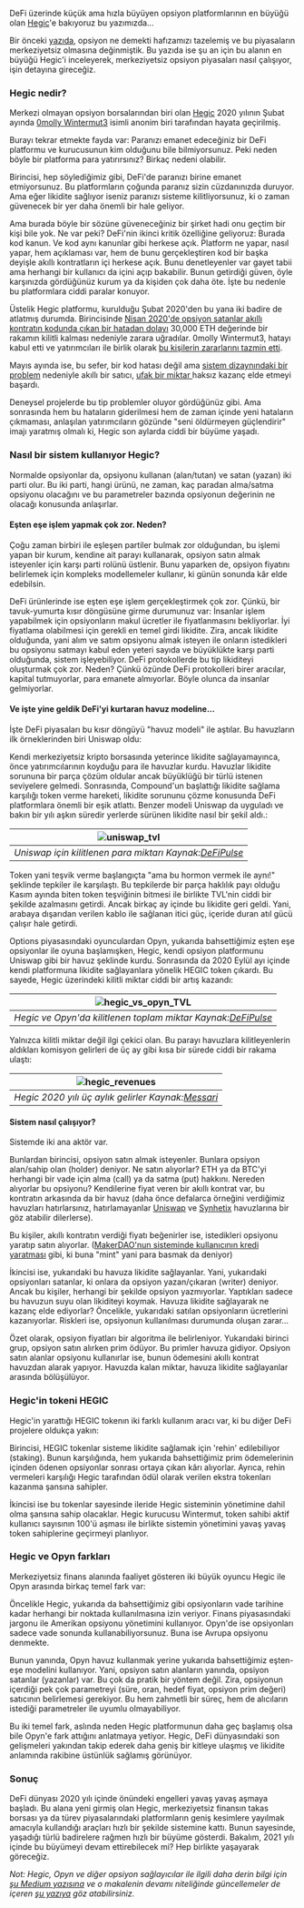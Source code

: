 DeFi üzerinde küçük ama hızla büyüyen opsiyon platformlarının en büyüğü olan [Hegic](https://www.hegic.co)'e bakıyoruz bu yazımızda... 

Bir önceki [yazıda](https://www.btchaber.com/defide-opsiyon-piyasalari/), opsiyon ne demekti hafızamızı tazelemiş ve bu piyasaların merkeziyetsiz olmasına değinmiştik. Bu yazıda ise şu an için bu alanın en büyüğü Hegic'i inceleyerek, merkeziyetsiz opsiyon piyasaları nasıl çalışıyor, işin detayına gireceğiz. 

### Hegic nedir?
Merkezi olmayan opsiyon borsalarından biri olan [Hegic](https://www.hegic.co) 2020 yılının Şubat ayında [0molly Wintermut3](@0mllwntrmt3) isimli anonim biri tarafından hayata geçirilmiş.

Burayı tekrar etmekte fayda var: Paranızı emanet edeceğiniz bir DeFi platformu ve kurucusunun kim olduğunu bile bilmiyorsunuz. Peki neden böyle bir platforma para yatırırsınız? Birkaç nedeni olabilir. 

Birincisi, hep söylediğimiz gibi, DeFi'de paranızı birine emanet etmiyorsunuz. Bu platformların çoğunda paranız sizin cüzdanınızda duruyor. Ama eğer likidite sağlıyor iseniz paranızı sisteme kilitliyorsunuz, ki o zaman güvenecek bir yer daha önemli bir hale geliyor.

Ama burada böyle bir sözüne güveneceğiniz bir şirket hadi onu geçtim bir kişi bile yok. Ne var peki? DeFi'nin ikinci kritik özelliğine geliyoruz: Burada kod kanun. Ve kod aynı kanunlar gibi herkese açık. Platform ne yapar, nasıl yapar, hem açıklaması var, hem de bunu gerçekleştiren kod bir başka deyişle akıllı kontratların içi herkese açık. Bunu denetleyenler var gayet tabii ama herhangi bir kullanıcı da içini açıp bakabilir. Bunun getirdiği güven, öyle karşınızda gördüğünüz kurum ya da kişiden çok daha öte. İşte bu nedenle bu platformlara ciddi paralar konuyor. 

Üstelik Hegic platformu, kurulduğu Şubat 2020'den bu yana iki badire de atlatmış durumda. Birincisinde [Nisan 2020'de opsiyon satanlar akıllı kontratın kodunda çıkan bir hatadan dolayı](https://decrypt.co/35038/hegics-molly-wintermute-im-paying-a-high-price-for-the-mainnet-first-approach-to-building) 30,000 ETH değerinde bir rakamın kilitli kalması nedeniyle zarara uğradılar. 0molly Wintermut3, hatayı kabul etti ve yatırımcıları ile birlik olarak [bu kişilerin zararlarını tazmin etti](https://twitter.com/HegicOptions/status/1258889995835842562). 

Mayıs ayında ise, bu sefer, bir kod hatası değil ama [sistem dizaynındaki bir problem](https://cryptobriefing.com/defi-options-platform-hegic-shuts-down-again/) nedeniyle akıllı bir satıcı, [ufak bir miktar ](https://twitter.com/Rewkang/status/1263435897954988033) haksız kazanç elde etmeyi başardı. 

Deneysel projelerde bu tip problemler oluyor gördüğünüz gibi. Ama sonrasında hem bu hataların giderilmesi hem de zaman içinde yeni hataların çıkmaması, anlaşılan yatırımcıların gözünde "seni öldürmeyen güçlendirir" imajı yaratmış olmalı ki, Hegic son aylarda ciddi bir büyüme yaşadı. 

### Nasıl bir sistem kullanıyor Hegic?

Normalde opsiyonlar da, opsiyonu kullanan (alan/tutan) ve satan (yazan) iki parti olur. Bu iki parti, hangi ürünü, ne zaman, kaç paradan alma/satma opsiyonu olacağını ve bu parametreler bazında opsiyonun değerinin ne olacağı konusunda anlaşırlar.  

#### Eşten eşe işlem yapmak çok zor. Neden?

Çoğu zaman birbiri ile eşleşen partiler bulmak zor olduğundan, bu işlemi yapan bir kurum, kendine ait parayı kullanarak, opsiyon satın almak isteyenler için karşı parti rolünü üstlenir. Bunu yaparken de, opsiyon fiyatını belirlemek için kompleks modellemeler kullanır, ki günün sonunda kâr elde edebilsin. 

DeFi ürünlerinde ise eşten eşe işlem gerçekleştirmek çok zor.  Çünkü, bir tavuk-yumurta kısır döngüsüne girme durumunuz var: İnsanlar işlem yapabilmek için opsiyonların makul ücretler ile fiyatlanmasını bekliyorlar. İyi fiyatlama olabilmesi için gerekli en temel girdi likidite. Zira, ancak likidite olduğunda, yani alım ve satım opsiyonu almak isteyen ile onların istedikleri bu opsiyonu satmayı kabul eden yeteri sayıda ve büyüklükte karşı parti olduğunda, sistem işleyebiliyor. DeFi protokollerde bu tip likiditeyi oluşturmak çok zor. Neden? Çünkü özünde DeFi protokolleri birer aracılar, kapital tutmuyorlar, para emanete almıyorlar. Böyle olunca da insanlar gelmiyorlar. 

#### Ve işte yine geldik DeFi'yi kurtaran havuz modeline... 

İşte DeFi piyasaları bu kısır döngüyü "havuz modeli" ile aştılar. Bu havuzların ilk örneklerinden biri Uniswap oldu: 

Kendi merkeziyetsiz kripto borsasında yeterince likidite sağlayamayınca, önce yatırımcılarının koyduğu para ile havuzlar kurdu. Havuzlar likidite sorununa bir parça çözüm oldular ancak büyüklüğü bir türlü istenen seviyelere gelmedi. Sonrasında, Compound'un başlattığı likidite sağlama karşılığı token verme hareketi, likidite sorununu çözme konusunda DeFi platformlara önemli bir eşik atlattı. Benzer modeli Uniswap da uyguladı ve bakın bir yılı aşkın süredir yerlerde sürünen likidite nasıl bir şekil aldı.: 

 | ![uniswap_tvl](/assets/uniswap_tvl_v5.png)|
|:--:| 
| *Uniswap için kilitlenen para miktarı Kaynak:[DeFiPulse](https://defipulse.com/)*|

Token yani teşvik verme başlangıçta "ama bu hormon vermek ile aynı!" şeklinde tepkiler ile karşılaştı. Bu tepkilerde bir parça haklılık payı olduğu Kasım ayında biten token teşviğinin bitmesi ile birlikte TVL'nin ciddi bir şekilde azalmasını getirdi. Ancak birkaç ay içinde bu likidite geri geldi. Yani, arabaya dışarıdan verilen kablo ile sağlanan itici güç, içeride duran atıl gücü çalışır hale getirdi. 

Options piyasasındaki oyunculardan Opyn, yukarıda bahsettiğimiz eşten eşe opsiyonlar ile oyuna başlamışken, Hegic, kendi opsiyon platformunu Uniswap gibi bir havuz şeklinde kurdu. Sonrasında da 2020 Eylül ayı içinde kendi platformuna likidite sağlayanlara yönelik HEGIC token çıkardı. Bu sayede, Hegic üzerindeki kilitli miktar ciddi bir artış kazandı: 

 | ![hegic_vs_opyn_TVL](/assets/hegic_vs_opyn_tvl_v3.png)|
|:--:| 
| *Hegic ve Opyn'da kilitlenen toplam miktar Kaynak:[DeFiPulse](https://defipulse.com/)*|

Yalnızca kilitli miktar değil ilgi çekici olan. Bu parayı havuzlara kilitleyenlerin aldıkları komisyon gelirleri de üç ay gibi kısa bir sürede ciddi bir rakama ulaştı: 

 | ![hegic_revenues](/assets/hegic_revenues.PNG)|
|:--:| 
| *Hegic 2020 yılı üç aylık gelirler Kaynak:[Messari](https://messari.io/)*|


#### Sistem nasıl çalışıyor?

Sistemde iki ana aktör var. 

Bunlardan birincisi, opsiyon satın almak isteyenler. Bunlara opsiyon alan/sahip olan (holder) deniyor. Ne satın alıyorlar?  ETH ya da BTC'yi herhangi bir vade için alma (call) ya da satma (put) hakkını. Nereden alıyorlar bu opsiyonu? Kendilerine fiyat veren bir akıllı kontrat var, bu kontratın arkasında da bir havuz (daha önce defalarca örneğini verdiğimiz havuzları hatırlarsınız, hatırlamayanlar [Uniswap](/genel/2020/09/15/nedir-bu-uniswap.html) ve [Synhetix](/genel/2020/08/28/Defi-turev-piyasasi-synthetix-nasil-calisiyor.html) havuzlarına bir göz atabilir dilerlerse). 

Bu kişiler, akıllı kontratın verdiği fiyatı beğenirler ise, istedikleri opsiyonu yaratıp satın alıyorlar. ([MakerDAO'nun sisteminde kullanıcının kredi yaratması](https://turansert.com/genel/2019/02/15/MakerDAO-kredi-kullaniminda-cigir-acar-mi.html) gibi, ki buna "mint" yani para basmak da deniyor)

İkincisi ise, yukarıdaki bu havuza likidite sağlayanlar. Yani, yukarıdaki opsiyonları satanlar, ki onlara da opsiyon yazan/çıkaran (writer) deniyor. Ancak bu kişiler, herhangi bir şekilde opsiyon yazmıyorlar. Yaptıkları sadece bu havuzun suyu olan likiditeyi koymak. Havuza likidite sağlayarak ne kazanç elde ediyorlar? Öncelikle, yukarıdaki satılan opsiyonların ücretlerini kazanıyorlar. Riskleri ise, opsiyonun kullanılması durumunda oluşan zarar...

Özet olarak, opsiyon fiyatları bir algoritma ile belirleniyor. Yukarıdaki birinci grup, opsiyon satın alırken prim ödüyor. Bu primler havuza gidiyor. Opsiyon satın alanlar opsiyonu kullanırlar ise, bunun ödemesini akıllı kontrat havuzdan alarak yapıyor. Havuzda kalan miktar, havuza likidite sağlayanlar arasında bölüşülüyor. 

### Hegic'in tokeni HEGIC
Hegic'in yarattığı HEGIC tokenın iki farklı kullanım aracı var, ki bu diğer DeFi projelere oldukça yakın: 

Birincisi, HEGIC tokenlar sisteme likidite sağlamak için 'rehin' edilebiliyor (staking). Bunun karşılığında, hem yukarıda bahsettiğimiz prim ödemelerinin içinden ödenen opsiyonlar sonrası ortaya çıkan kârı alıyorlar. Ayrıca, rehin vermeleri karşılığı Hegic tarafından ödül olarak verilen ekstra tokenları kazanma şansına sahipler.  

İkincisi ise bu tokenlar sayesinde ileride Hegic sisteminin yönetimine dahil olma şansına sahip olacaklar. Hegic kurucusu Wintermut, token sahibi aktif kullanıcı sayısının 100'ü aşması ile birlikte sistemin yönetimini yavaş yavaş token sahiplerine geçirmeyi planlıyor. 

### Hegic ve Opyn farkları
Merkeziyetsiz finans alanında faaliyet gösteren iki büyük oyuncu Hegic ile Opyn arasında birkaç temel fark var:

Öncelikle Hegic, yukarıda da bahsettiğimiz gibi opsiyonların vade tarihine kadar herhangi bir noktada kullanılmasına izin veriyor. Finans piyasasındaki jargonu ile Amerikan opsiyonu yönetimini kullanıyor. Opyn'de ise opsiyonları sadece vade sonunda kullanabiliyorsunuz. Buna ise Avrupa opsiyonu denmekte.  

Bunun yanında, Opyn havuz kullanmak yerine yukarıda bahsettiğimiz eşten-eşe modelini kullanıyor. Yani, opsiyon satın alanların yanında, opsiyon satanlar (yazanlar) var. Bu çok da pratik bir yöntem değil. Zira, opsiyonun içerdiği pek çok parametreyi (süre, oran, hedef fiyat, opsiyon prim değeri) satıcının belirlemesi gerekiyor. Bu hem zahmetli bir süreç, hem de alıcıların istediği parametreler ile uyumlu olmayabiliyor.

Bu iki temel fark, aslında neden Hegic platformunun daha geç başlamış olsa bile Opyn'e fark attığını anlatmaya yetiyor. Hegic, DeFi dünyasındaki son gelişmeleri yakından takip ederek daha geniş bir kitleye ulaşmış ve likidite anlamında rakibine üstünlük sağlamış görünüyor. 

### Sonuç 

DeFi dünyası 2020 yılı içinde önündeki engelleri yavaş yavaş aşmaya başladı.  Bu alana yeni girmiş olan Hegic, merkeziyetsiz finansın takas borsası ya da türev piyasalarındaki platformların geniş kesimlere yayılmak amacıyla kullandığı araçları hızlı bir şekilde sistemine kattı. Bunun sayesinde, yaşadığı türlü badirelere rağmen hızlı bir büyüme gösterdi. Bakalım, 2021 yılı içinde bu büyümeyi devam ettirebilecek mi? Hep birlikte yaşayarak göreceğiz. 



*Not: Hegic, Opyn ve diğer opsiyon sağlayıcılar ile ilgili daha derin bilgi için [şu Medium yazısına](https://medium.com/coinmonks/a-comparison-of-decentralized-options-platforms-140b1421c71c) ve o makalenin devamı niteliğinde güncellemeler de içeren [şu yazıya](https://medium.com/coinmonks/an-update-of-a-comparison-of-decentralized-options-platforms-91b14d3a6170) göz atabilirsiniz.*
